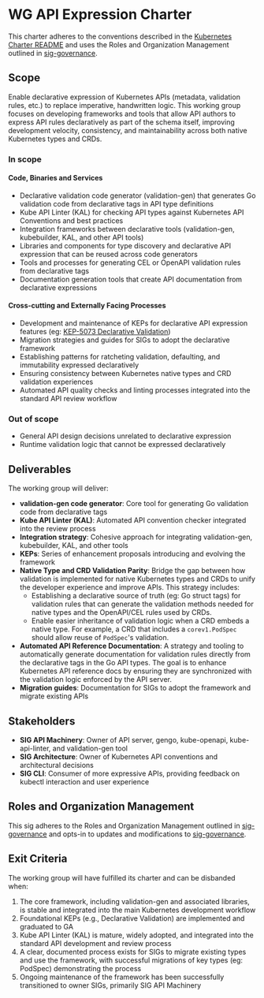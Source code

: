 # WG API Expression Charter

This charter adheres to the conventions described in the [Kubernetes Charter README] and uses
the Roles and Organization Management outlined in [sig-governance].

## Scope

Enable declarative expression of Kubernetes APIs (metadata, validation rules, etc.) to replace imperative, handwritten logic. This working group focuses on developing frameworks and tools that allow API authors to express API rules declaratively as part of the schema itself, improving development velocity, consistency, and maintainability across both native Kubernetes types and CRDs.

### In scope

#### Code, Binaries and Services

- Declarative validation code generator (validation-gen) that generates Go validation code from declarative tags in API type definitions
- Kube API Linter (KAL) for checking API types against Kubernetes API Conventions and best practices
- Integration frameworks between declarative tools (validation-gen, kubebuilder, KAL, and other API tools)
- Libraries and components for type discovery and declarative API expression that can be reused across code generators
- Tools and processes for generating CEL or OpenAPI validation rules from declarative tags
- Documentation generation tools that create API documentation from declarative expressions

#### Cross-cutting and Externally Facing Processes

- Development and maintenance of KEPs for declarative API expression features (eg: [KEP-5073 Declarative Validation](https://github.com/kubernetes/enhancements/issues/5073))
- Migration strategies and guides for SIGs to adopt the declarative framework
- Establishing patterns for ratcheting validation, defaulting, and immutability expressed declaratively
- Ensuring consistency between Kubernetes native types and CRD validation experiences
- Automated API quality checks and linting processes integrated into the standard API review workflow

### Out of scope

- General API design decisions unrelated to declarative expression
- Runtime validation logic that cannot be expressed declaratively

## Deliverables

The working group will deliver:

- **validation-gen code generator**: Core tool for generating Go validation code from declarative tags
- **Kube API Linter (KAL)**: Automated API convention checker integrated into the review process
- **Integration strategy**: Cohesive approach for integrating validation-gen, kubebuilder, KAL, and other tools
- **KEPs**: Series of enhancement proposals introducing and evolving the framework
- **Native Type and CRD Validation Parity**: Bridge the gap between how validation is implemented for native Kubernetes types and CRDs to unify the developer experience and improve APIs. This strategy includes:
    - Establishing a declarative source of truth (eg: Go struct tags) for validation rules that can generate the validation methods needed for native types and the OpenAPI/CEL rules used by CRDs.
    - Enable easier inheritance of validation logic when a CRD embeds a native type. For example, a CRD that includes a `corev1.PodSpec` should allow reuse of `PodSpec`'s validation.
- **Automated API Reference Documentation**: A strategy and tooling to automatically generate documentation for validation rules directly from the declarative tags in the Go API types. The goal is to enhance Kubernetes API reference docs by ensuring they are synchronized with the validation logic enforced by the API server.
- **Migration guides**: Documentation for SIGs to adopt the framework and migrate existing APIs

## Stakeholders

- **SIG API Machinery**: Owner of API server, gengo, kube-openapi, kube-api-linter, and validation-gen tool
- **SIG Architecture**: Owner of Kubernetes API conventions and architectural decisions
- **SIG CLI**: Consumer of more expressive APIs, providing feedback on kubectl interaction and user experience

## Roles and Organization Management

This sig adheres to the Roles and Organization Management outlined in [sig-governance]
and opts-in to updates and modifications to [sig-governance].

## Exit Criteria

The working group will have fulfilled its charter and can be disbanded when:

1. The core framework, including validation-gen and associated libraries, is stable and integrated into the main Kubernetes development workflow
2. Foundational KEPs (e.g., Declarative Validation) are implemented and graduated to GA
3. Kube API Linter (KAL) is mature, widely adopted, and integrated into the standard API development and review process
4. A clear, documented process exists for SIGs to migrate existing types and use the framework, with successful migrations of key types (eg: PodSpec) demonstrating the process
5. Ongoing maintenance of the framework has been successfully transitioned to owner SIGs, primarily SIG API Machinery

[sig-governance]: https://github.com/kubernetes/community/blob/master/committee-steering/governance/sig-governance.md
[sig-subprojects]: https://github.com/kubernetes/community/blob/master/sig-YOURSIG/README.md#subprojects
[Kubernetes Charter README]: https://github.com/kubernetes/community/blob/master/committee-steering/governance/README.md